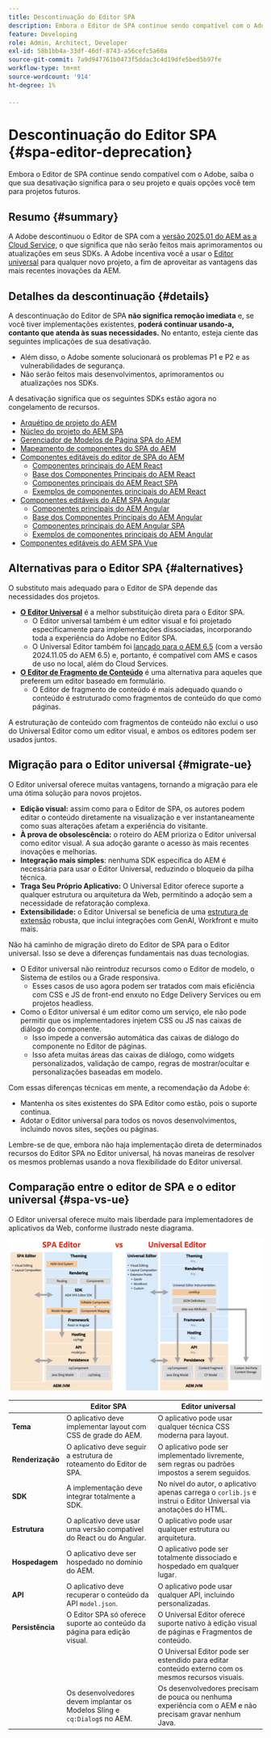 ```yaml
---
title: Descontinuação do Editor SPA
description: Embora o Editor de SPA continue sendo compatível com o Adobe, saiba o que sua desativação significa para o seu projeto e quais opções você tem para projetos futuros.
feature: Developing
role: Admin, Architect, Developer
exl-id: 58b1bb4a-33df-46df-8743-a56cefc5a60a
source-git-commit: 7a9d947761b0473f5ddac3c4d19dfe5bed5b97fe
workflow-type: tm+mt
source-wordcount: '914'
ht-degree: 1%

---
```



# Descontinuação do Editor SPA {#spa-editor-deprecation}

Embora o Editor de SPA continue sendo compatível com o Adobe, saiba o que sua desativação significa para o seu projeto e quais opções você tem para projetos futuros.

## Resumo {#summary}

A Adobe descontinuou o Editor de SPA com a [versão 2025.01 do AEM as a Cloud Service,](/help/release-notes/release-notes-cloud/2025/release-notes-2025-1-0.md#spa-editor) o que significa que não serão feitos mais aprimoramentos ou atualizações em seus SDKs. A Adobe incentiva você a usar o [Editor universal](/help/implementing/universal-editor/introduction.md) para qualquer novo projeto, a fim de aproveitar as vantagens das mais recentes inovações da AEM.

## Detalhes da descontinuação {#details}

A descontinuação do Editor de SPA **não significa remoção imediata** e, se você tiver implementações existentes, **poderá continuar usando-a, contanto que atenda às suas necessidades.** No entanto, esteja ciente das seguintes implicações de sua desativação.

* Além disso, o Adobe somente solucionará os problemas P1 e P2 e as vulnerabilidades de segurança.
* Não serão feitos mais desenvolvimentos, aprimoramentos ou atualizações nos SDKs.

A desativação significa que os seguintes SDKs estão agora no congelamento de recursos.

* [Arquétipo de projeto do AEM](https://github.com/adobe/aem-project-archetype/)
* [Núcleo do projeto do AEM SPA](https://github.com/adobe/aem-spa-project-core)
* [Gerenciador de Modelos de Página SPA do AEM](https://github.com/adobe/aem-spa-page-model-manager)
* [Mapeamento de componentes do SPA do AEM](https://github.com/adobe/aem-spa-component-mapping)
* [Componentes editáveis do editor de SPA do AEM](https://github.com/adobe/aem-react-editable-components)
   * [Componentes principais do AEM React](https://github.com/adobe/aem-react-core-wcm-components)
   * [Base dos Componentes Principais do AEM React](https://github.com/adobe/aem-react-core-wcm-components-base)
   * [Componentes principais do AEM React SPA](https://github.com/adobe/aem-react-core-wcm-components-spa)
   * [Exemplos de componentes principais do AEM React](https://github.com/adobe/aem-react-core-wcm-components-examples)
* [Componentes editáveis do AEM SPA Angular](https://github.com/adobe/aem-angular-editable-components)
   * [Componentes principais do AEM Angular](https://github.com/adobe/aem-angular-core-wcm-components)
   * [Base dos Componentes Principais do AEM Angular](https://github.com/adobe/aem-angular-core-wcm-components-base)
   * [Componentes principais do AEM Angular SPA](https://github.com/adobe/aem-angular-core-wcm-components-spa)
   * [Exemplos de componentes principais do AEM Angular](https://github.com/adobe/aem-angular-core-wcm-components-examples)
* [Componentes editáveis do AEM SPA Vue](https://github.com/mavicellc/aem-vue-editable-components)

## Alternativas para o Editor SPA {#alternatives}

O substituto mais adequado para o Editor de SPA depende das necessidades dos projetos.

* **[O Editor Universal](/help/edge/wysiwyg-authoring/authoring.md)** é a melhor substituição direta para o Editor SPA.
   * O Editor universal também é um editor visual e foi projetado especificamente para implementações dissociadas, incorporando toda a experiência do Adobe no Editor SPA.
   * O Universal Editor também foi [lançado para o AEM 6.5](https://experienceleague.adobe.com/pt-br/docs/experience-manager-65/content/implementing/developing/headless/universal-editor/introduction) (com a versão 2024.11.05 do AEM 6.5) e, portanto, é compatível com AMS e casos de uso no local, além do Cloud Services.
* **[O Editor de Fragmento de Conteúdo](/help/assets/content-fragments/content-fragments-managing.md)** é uma alternativa para aqueles que preferem um editor baseado em formulário.
   * O Editor de fragmento de conteúdo é mais adequado quando o conteúdo é estruturado como fragmentos de conteúdo do que como páginas.

A estruturação de conteúdo com fragmentos de conteúdo não exclui o uso do Universal Editor como um editor visual, e ambos os editores podem ser usados juntos.

## Migração para o Editor universal {#migrate-ue}

O Editor universal oferece muitas vantagens, tornando a migração para ele uma ótima solução para novos projetos.

* **Edição visual:** assim como para o Editor de SPA, os autores podem editar o conteúdo diretamente na visualização e ver instantaneamente como suas alterações afetam a experiência do visitante.
* **À prova de obsolescência:** o roteiro do AEM prioriza o Editor universal como editor visual. A sua adoção garante o acesso às mais recentes inovações e melhorias.
* **Integração mais simples**: nenhuma SDK específica do AEM é necessária para usar o Editor Universal, reduzindo o bloqueio da pilha técnica.
* **Traga Seu Próprio Aplicativo:** O Universal Editor oferece suporte a qualquer estrutura ou arquitetura da Web, permitindo a adoção sem a necessidade de refatoração complexa.
* **Extensibilidade:** o Editor Universal se beneficia de uma [estrutura de extensão](/help/implementing/universal-editor/extending.md) robusta, que inclui integrações com GenAI, Workfront e muito mais.

Não há caminho de migração direto do Editor de SPA para o Editor universal. Isso se deve a diferenças fundamentais nas duas tecnologias.

* O Editor universal não reintroduz recursos como o Editor de modelo, o Sistema de estilos ou a Grade responsiva.
   * Esses casos de uso agora podem ser tratados com mais eficiência com CSS e JS de front-end enxuto no Edge Delivery Services ou em projetos headless.
* Como o Editor universal é um editor como um serviço, ele não pode permitir que os implementadores injetem CSS ou JS nas caixas de diálogo do componente.
   * Isso impede a conversão automática das caixas de diálogo do componente no Editor de páginas.
   * Isso afeta muitas áreas das caixas de diálogo, como widgets personalizados, validação de campo, regras de mostrar/ocultar e personalizações baseadas em modelo.

Com essas diferenças técnicas em mente, a recomendação da Adobe é:

* Mantenha os sites existentes do SPA Editor como estão, pois o suporte continua.
* Adotar o Editor universal para todos os novos desenvolvimentos, incluindo novos sites, seções ou páginas.

Lembre-se de que, embora não haja implementação direta de determinados recursos do Editor SPA no Editor universal, há novas maneiras de resolver os mesmos problemas usando a nova flexibilidade do Editor universal.

## Comparação entre o editor de SPA e o editor universal {#spa-vs-ue}

O Editor universal oferece muito mais liberdade para implementadores de aplicativos da Web, conforme ilustrado neste diagrama.

![Comparação entre o Editor Universal e as arquiteturas do Editor SPA](assets/spa-editor-vs-ue.png)

|  | Editor SPA | Editor universal |
|---|---|---|
| **Tema** | O aplicativo deve implementar layout com CSS de grade do AEM. | O aplicativo pode usar qualquer técnica CSS moderna para layout. |
| **Renderização** | O aplicativo deve seguir a estrutura de roteamento do Editor de SPA. | O aplicativo pode ser implementado livremente, sem regras ou padrões impostos a serem seguidos. |
| **SDK** | A implementação deve integrar totalmente a SDK. | No nível do autor, o aplicativo apenas carrega o `corlib.js` e instrui o Editor Universal via anotações do HTML. |
| **Estrutura** | O aplicativo deve usar uma versão compatível do React ou do Angular. | O aplicativo pode usar qualquer estrutura ou arquitetura. |
| **Hospedagem** | O aplicativo deve ser hospedado no domínio do AEM. | O aplicativo pode ser totalmente dissociado e hospedado em qualquer lugar. |
| **API** | O aplicativo deve recuperar o conteúdo da API `model.json`. | O aplicativo pode usar qualquer API, incluindo personalizadas. |
| **Persistência** | O Editor SPA só oferece suporte ao conteúdo da página para edição visual. | O Universal Editor oferece suporte nativo à edição visual de páginas e Fragmentos de conteúdo. |
|  |  | O Universal Editor pode ser estendido para editar conteúdo externo com os mesmos recursos visuais. |
|  | Os desenvolvedores devem implantar os Modelos Sling e `cq:Dialog`s no AEM. | Os desenvolvedores precisam de pouca ou nenhuma experiência com o AEM e não precisam gravar nenhum Java. |
